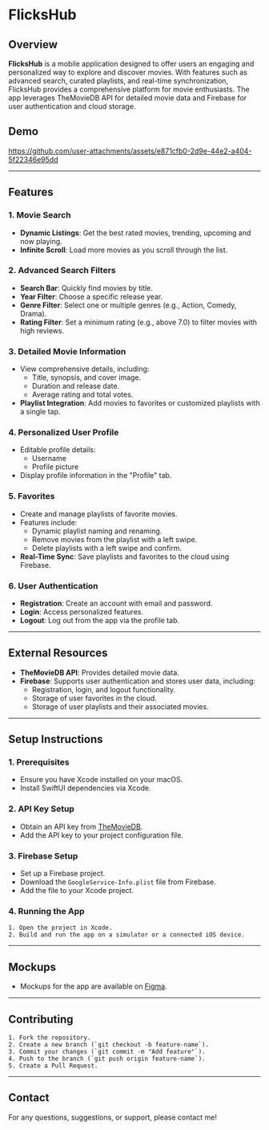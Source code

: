 
# FlicksHub

## Overview

**FlicksHub** is a mobile application designed to offer users an engaging and personalized way to explore and discover movies. With features such as advanced search, curated playlists, and real-time synchronization, FlicksHub provides a comprehensive platform for movie enthusiasts. The app leverages TheMovieDB API for detailed movie data and Firebase for user authentication and cloud storage.

## Demo

https://github.com/user-attachments/assets/e871cfb0-2d9e-44e2-a404-5f22346e95dd


---

## Features

### **1. Movie Search**
- **Dynamic Listings**: Get the best rated movies, trending, upcoming and now playing.
- **Infinite Scroll**: Load more movies as you scroll through the list.

### **2. Advanced Search Filters**
- **Search Bar**: Quickly find movies by title.
- **Year Filter**: Choose a specific release year.
- **Genre Filter**: Select one or multiple genres (e.g., Action, Comedy, Drama).
- **Rating Filter**: Set a minimum rating (e.g., above 7.0) to filter movies with high reviews.

### **3. Detailed Movie Information**
- View comprehensive details, including:
  - Title, synopsis, and cover image.
  - Duration and release date.
  - Average rating and total votes.
- **Playlist Integration**: Add movies to favorites or customized playlists with a single tap.

### **4. Personalized User Profile**
- Editable profile details:
  - Username
  - Profile picture
- Display profile information in the "Profile" tab.

### **5. Favorites**
- Create and manage playlists of favorite movies.
- Features include:
  - Dynamic playlist naming and renaming.
  - Remove movies from the playlist with a left swipe.
  - Delete playlists with a left swipe and confirm.
- **Real-Time Sync**: Save playlists and favorites to the cloud using Firebase.

### **6. User Authentication**
- **Registration**: Create an account with email and password.
- **Login**: Access personalized features.
- **Logout**: Log out from the app via the profile tab.

---

## External Resources

- **TheMovieDB API**: Provides detailed movie data.
- **Firebase**: Supports user authentication and stores user data, including:
  - Registration, login, and logout functionality.
  - Storage of user favorites in the cloud.
  - Storage of user playlists and their associated movies.

---

## Setup Instructions

### **1. Prerequisites**
- Ensure you have Xcode installed on your macOS.
- Install SwiftUI dependencies via Xcode.

### **2. API Key Setup**
- Obtain an API key from [TheMovieDB](https://www.themoviedb.org/documentation/api).
- Add the API key to your project configuration file.

### **3. Firebase Setup**
- Set up a Firebase project.
- Download the `GoogleService-Info.plist` file from Firebase.
- Add the file to your Xcode project.

### **4. Running the App**
    1. Open the project in Xcode.
    2. Build and run the app on a simulator or a connected iOS device.

---

## Mockups

- Mockups for the app are available on [Figma](https://www.figma.com/design/mW2BqfGzo9EF17z6dAPfvd/FlicksApp?node-id=0-1&t=mDZKGVf0tapxhc8u-1).

---

## Contributing

    1. Fork the repository.
    2. Create a new branch (`git checkout -b feature-name`).
    3. Commit your changes (`git commit -m "Add feature"`).
    4. Push to the branch (`git push origin feature-name`).
    5. Create a Pull Request.

---

## Contact

For any questions, suggestions, or support, please contact me!
